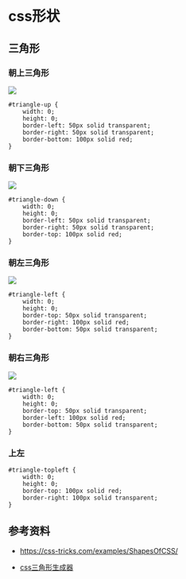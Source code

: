 # css形状

## 三角形

### 朝上三角形

<img src="http://www.w3croad.com/images/20171009/1.png">

```
#triangle-up {
	width: 0;
	height: 0;
	border-left: 50px solid transparent;
	border-right: 50px solid transparent;
	border-bottom: 100px solid red;
}
```
### 朝下三角形

<img src="http://www.w3croad.com/images/20171009/2.png">

```
#triangle-down {
	width: 0;
	height: 0;
	border-left: 50px solid transparent;
	border-right: 50px solid transparent;
	border-top: 100px solid red;
}
```

### 朝左三角形

<img src="http://www.w3croad.com/images/20171009/3.png">

```
#triangle-left {
	width: 0;
	height: 0;
	border-top: 50px solid transparent;
	border-right: 100px solid red;
	border-bottom: 50px solid transparent;
}
```

### 朝右三角形

<img src="http://www.w3croad.com/images/20171009/4.png">

```
#triangle-left {
	width: 0;
	height: 0;
	border-top: 50px solid transparent;
	border-left: 100px solid red;
	border-bottom: 50px solid transparent;
}
```

### 上左

```
#triangle-topleft {
	width: 0;
	height: 0;
	border-top: 100px solid red;
	border-right: 100px solid transparent;
}
```

## 参考资料
- https://css-tricks.com/examples/ShapesOfCSS/


- <a href='http://apps.eky.hk/css-triangle-generator/zh-hant'>css三角形生成器</a>